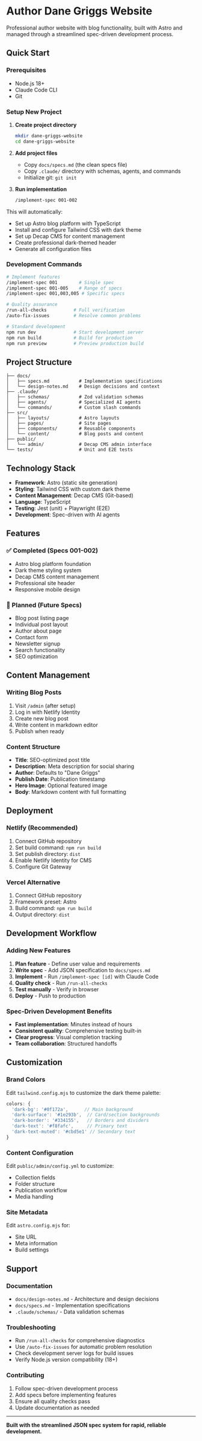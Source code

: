 # Author Dane Griggs Website

Professional author website with blog functionality, built with Astro and managed through a streamlined spec-driven development process.

## Quick Start

### Prerequisites
- Node.js 18+ 
- Claude Code CLI
- Git

### Setup New Project
1. **Create project directory**
   ```bash
   mkdir dane-griggs-website
   cd dane-griggs-website
   ```

2. **Add project files**
   - Copy `docs/specs.md` (the clean specs file)
   - Copy `.claude/` directory with schemas, agents, and commands
   - Initialize git: `git init`

3. **Run implementation**
   ```bash
   /implement-spec 001-002
   ```

This will automatically:
- Set up Astro blog platform with TypeScript
- Install and configure Tailwind CSS with dark theme
- Set up Decap CMS for content management
- Create professional dark-themed header
- Generate all configuration files

### Development Commands

```bash
# Implement features
/implement-spec 001        # Single spec
/implement-spec 001-005    # Range of specs
/implement-spec 001,003,005 # Specific specs

# Quality assurance
/run-all-checks          # Full verification
/auto-fix-issues         # Resolve common problems

# Standard development
npm run dev              # Start development server
npm run build            # Build for production
npm run preview          # Preview production build
```

## Project Structure

```
├── docs/
│   ├── specs.md           # Implementation specifications
│   └── design-notes.md    # Design decisions and context
├── .claude/
│   ├── schemas/           # Zod validation schemas
│   ├── agents/            # Specialized AI agents
│   └── commands/          # Custom slash commands
├── src/
│   ├── layouts/           # Astro layouts
│   ├── pages/             # Site pages
│   ├── components/        # Reusable components
│   └── content/           # Blog posts and content
├── public/
│   └── admin/             # Decap CMS admin interface
└── tests/                 # Unit and E2E tests
```

## Technology Stack

- **Framework**: Astro (static site generation)
- **Styling**: Tailwind CSS with custom dark theme
- **Content Management**: Decap CMS (Git-based)
- **Language**: TypeScript
- **Testing**: Jest (unit) + Playwright (E2E)
- **Development**: Spec-driven with AI agents

## Features

### ✅ Completed (Specs 001-002)
- Astro blog platform foundation
- Dark theme styling system
- Decap CMS content management
- Professional site header
- Responsive mobile design

### 🔄 Planned (Future Specs)
- Blog post listing page
- Individual post layout
- Author about page
- Contact form
- Newsletter signup
- Search functionality
- SEO optimization

## Content Management

### Writing Blog Posts
1. Visit `/admin` (after setup)
2. Log in with Netlify Identity
3. Create new blog post
4. Write content in markdown editor
5. Publish when ready

### Content Structure
- **Title**: SEO-optimized post title
- **Description**: Meta description for social sharing
- **Author**: Defaults to "Dane Griggs"
- **Publish Date**: Publication timestamp
- **Hero Image**: Optional featured image
- **Body**: Markdown content with full formatting

## Deployment

### Netlify (Recommended)
1. Connect GitHub repository
2. Set build command: `npm run build`
3. Set publish directory: `dist`
4. Enable Netlify Identity for CMS
5. Configure Git Gateway

### Vercel Alternative
1. Connect GitHub repository
2. Framework preset: Astro
3. Build command: `npm run build`
4. Output directory: `dist`

## Development Workflow

### Adding New Features
1. **Plan feature** - Define user value and requirements
2. **Write spec** - Add JSON specification to `docs/specs.md`
3. **Implement** - Run `/implement-spec [id]` with Claude Code
4. **Quality check** - Run `/run-all-checks`
5. **Test manually** - Verify in browser
6. **Deploy** - Push to production

### Spec-Driven Development Benefits
- **Fast implementation**: Minutes instead of hours
- **Consistent quality**: Comprehensive testing built-in
- **Clear progress**: Visual completion tracking
- **Team collaboration**: Structured handoffs

## Customization

### Brand Colors
Edit `tailwind.config.mjs` to customize the dark theme palette:
```javascript
colors: {
  'dark-bg': '#0f172a',      // Main background
  'dark-surface': '#1e293b',  // Card/section backgrounds
  'dark-border': '#334155',   // Borders and dividers
  'dark-text': '#f8fafc',     // Primary text
  'dark-text-muted': '#cbd5e1' // Secondary text
}
```

### Content Configuration
Edit `public/admin/config.yml` to customize:
- Collection fields
- Folder structure
- Publication workflow
- Media handling

### Site Metadata
Edit `astro.config.mjs` for:
- Site URL
- Meta information
- Build settings

## Support

### Documentation
- `docs/design-notes.md` - Architecture and design decisions
- `docs/specs.md` - Implementation specifications
- `.claude/schemas/` - Data validation schemas

### Troubleshooting
- Run `/run-all-checks` for comprehensive diagnostics
- Use `/auto-fix-issues` for automatic problem resolution
- Check development server logs for build issues
- Verify Node.js version compatibility (18+)

### Contributing
1. Follow spec-driven development process
2. Add specs before implementing features
3. Ensure all quality checks pass
4. Update documentation as needed

---

**Built with the streamlined JSON spec system for rapid, reliable development.**